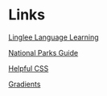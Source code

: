 # Links

[Linglee Language Learning](https://dribbble.com/shots/7052720-Linglee-Languages-learning-platform)

[National Parks Guide](https://dribbble.com/10Clouds/projects/4398173-Pocket-Guide-to-National-Parks-iOS)

[Helpful CSS](https://omatsuri.app/)

[Gradients](https://uigradients.com/#VisionsofGrandeur)
